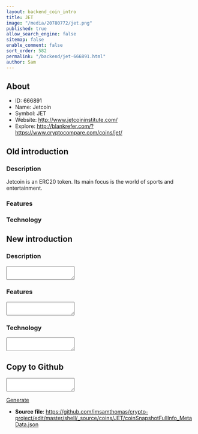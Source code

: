 ```yaml
---
layout: backend_coin_intro
title: JET
image: "/media/20780772/jet.png"
published: true
allow_search_engine: false
sitemap: false
enable_comment: false
sort_order: 582
permalink: "/backend/jet-666891.html"
author: Sam
---
```


## About

- ID: 666891
- Name: Jetcoin
- Symbol: JET
- Website: http://www.jetcoininstitute.com/
- Explore: http://blankrefer.com/?https://www.cryptocompare.com/coins/jet/


## Old introduction

### Description

<p>Jetcoin is an ERC20 token. Its main focus is the world of sports and entertainment.</p>

### Features


### Technology




## New introduction


### Description
<textarea id="meta_description" name="description"></textarea>

### Features
<textarea id="meta_features" name="features"></textarea>

### Technology
<textarea id="meta_technology" name="technology"></textarea>


## Copy to Github

<textarea id="coinsnapshotfullinfo_metadata"></textarea>

<a href="#gen" onclick="generateMetaDatJson()">Generate</a>

- **Source file**: <a href="https://github.com/imsamthomas/crypto-project/edit/master/shell/_source/coins/JET/coinSnapshotFullInfo_MetaData.json">https://github.com/imsamthomas/crypto-project/edit/master/shell/_source/coins/JET/coinSnapshotFullInfo_MetaData.json</a>

